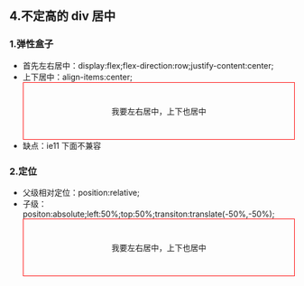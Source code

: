 ## 4.不定高的 div 居中

### 1.弹性盒子

* 首先左右居中：display:flex;flex-direction:row;justify-content:center;
* 上下居中：align-items:center;
    <div style="width:100%;height:100px;border:1px solid red;display:flex;flex-direction:row;justify-content:center;align-items:center;"><div>我要左右居中，上下也居中</div></div>
* 缺点：ie11 下面不兼容

### 2.定位

* 父级相对定位：position:relative;
* 子级：positon:absolute;left:50%;top:50%;transiton:translate(-50%,-50%);
    <div style="position:relative;height:100px;width:100%;border:1px solid red;">
        <div style="position:absolute;top:50%;left:50%;transform:translate(-50%,-50%);white-space:nowrap;">我要左右居中，上下也居中</div>
    </div>
